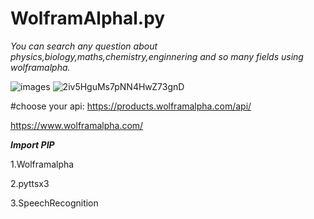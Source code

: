 # WolframAlphal.py
*You can search any question about physics,biology,maths,chemistry,enginnering and so many fields using wolframalpha.* 

![images](https://user-images.githubusercontent.com/87372653/177486185-8cc764c5-8625-4ee0-aeca-621ae96cfabc.png)
![2iv5HguMs7pNN4HwZ73gnD](https://user-images.githubusercontent.com/87372653/177486561-99dce47b-c524-4bcb-9291-9a1b42cf35ca.jpg)

#choose your api:
https://products.wolframalpha.com/api/

https://www.wolframalpha.com/

***Import PIP***

1.Wolframalpha

2.pyttsx3

3.SpeechRecognition


